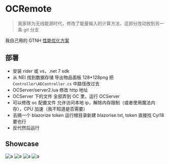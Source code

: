 # OCRemote

> 我家转为无线能源时代，修改了能量输入的计算方法，这部分改动放到另一条 git 分支

我自己用的 GTNH [性能优化方案](docs/performance.md)

## 部署

- 安装 rider 或 vs，.net 7 sdk
- 从 NEI 找到数据存储 导出物品面板 128*128png 把 `Controller\AEController.cs` 中路径改过去
- OCServer/server2.lua 修改 http 地址
- OCServer 下的文件 全部弄到 OC 里，运行 OCServer
- 可以修改 oc 配置文件 允许访问本地 ip，解除内存限制（或者使用魔法内存），CPU 加速（我不知道是否需要）
- 去搞一个 blazorize token 运行根目录新建 blazorise.txt, token 直接找 Cyl18 要也行
- 反代然后运行

## Showcase

![a](docs/1.png)
![a](docs/2.png)
![a](docs/3.5.jpg)
![a](docs/3.png)

